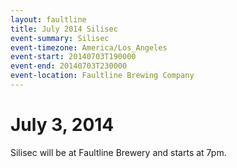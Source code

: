 ```yaml
---
layout: faultline
title: July 2014 Silisec
event-summary: Silisec
event-timezone: America/Los_Angeles
event-start: 20140703T190000
event-end: 20140703T230000
event-location: Faultline Brewing Company
---
```


# July 3, 2014

Silisec will be at Faultline Brewery and starts at 7pm.
